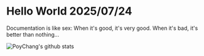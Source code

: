 # Hello World 2025/07/24

Documentation is like sex:
When it's good, it's very good.
When it's bad, it's better than nothing...

![PoyChang's github stats](https://github-readme-stats.vercel.app/api?username=poychang&show_icons=true&theme=dracula)
